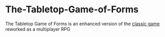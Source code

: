 # The-Tabletop-Game-of-Forms
The Tabletop Game of Forms is an enhanced version of the [classic game](https://github.com/Az-Neter/The-Game-of-Forms) reworked as a multiplayer RPG
